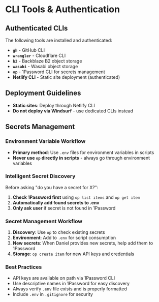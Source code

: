 # CLI Tools & Authentication

## Authenticated CLIs
The following tools are installed and authenticated:

- **`gh`** - GitHub CLI
- **`wrangler`** - Cloudflare CLI
- **`b2`** - Backblaze B2 object storage
- **`wasabi`** - Wasabi object storage
- **`op`** - 1Password CLI for secrets management
- **Netlify CLI** - Static site deployment (authenticated)

## Deployment Guidelines
- **Static sites**: Deploy through Netlify CLI
- **Do not deploy via Windsurf** - use dedicated CLIs instead

## Secrets Management

### Environment Variable Workflow
- **Primary method**: Use `.env` files for environment variables in scripts
- **Never use `op` directly in scripts** - always go through environment variables

### Intelligent Secret Discovery
Before asking "do you have a secret for X?":
1. **Check 1Password first** using `op list items` and `op get item`
2. **Automatically add found secrets to .env** 
3. **Only ask user** if secret is not found in 1Password

### Secret Management Workflow
1. **Discovery**: Use `op` to check existing secrets
2. **Environment**: Add to `.env` for script consumption  
3. **New secrets**: When Daniel provides new secrets, help add them to 1Password
4. **Storage**: `op create item` for new API keys and credentials

### Best Practices
- API keys are available on path via 1Password CLI
- Use descriptive names in 1Password for easy discovery
- Always verify `.env` file exists and is properly formatted
- Include `.env` in `.gitignore` for security
